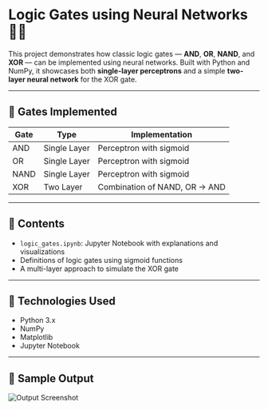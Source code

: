 # Logic Gates using Neural Networks 🧠🔌

This project demonstrates how classic logic gates — **AND**, **OR**, **NAND**, and **XOR** — can be implemented using neural networks. Built with Python and NumPy, it showcases both **single-layer perceptrons** and a simple **two-layer neural network** for the XOR gate.

---

## 🧠 Gates Implemented

| Gate | Type | Implementation |
|------|------|----------------|
| AND  | Single Layer | Perceptron with sigmoid |
| OR   | Single Layer | Perceptron with sigmoid |
| NAND | Single Layer | Perceptron with sigmoid |
| XOR  | Two Layer | Combination of NAND, OR → AND |

---

## 📁 Contents

- `logic_gates.ipynb`: Jupyter Notebook with explanations and visualizations
- Definitions of logic gates using sigmoid functions
- A multi-layer approach to simulate the XOR gate

---

## 🚀 Technologies Used

- Python 3.x
- NumPy
- Matplotlib
- Jupyter Notebook

---

## 🧪 Sample Output

![Output Screenshot](output_screenshot.png)
